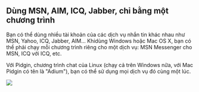 <?php require("../../entete.php"); ?> <?php require("../../base.php"); ?> <?php require("../../fonctions.php"); ?>

<div id="corps">

<h2>Dùng MSN, AIM, ICQ, Jabber, chỉ bằng một chương trình</h2>

<p>Bạn có thể dùng nhiều tài khoản của các dịch vụ nhắn tin khác nhau như MSN, Yahoo, 
ICQ, Jabber, AIM... Khidùng Windows hoặc Mac OS X, bạn có thể phải chạy mỗi chương trình 
riêng cho một dịch vụ: MSN Messenger cho MSN, ICQ với ICQ, etc.</p>

<p>Với Pidgin, chương trình chat của Linux (chạy cả trên Windows nữa, với Mac Pidgin có 
tên là "Adium"), bạn có thể sử dụng mọi dịch vụ đó cùng một lúc.</p>

<img src="Images/gaim_im_services.png" />

</div> </body> </html>
